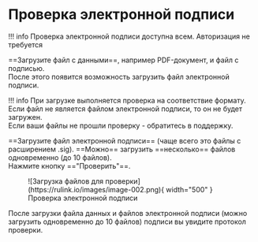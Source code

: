 ﻿# Проверка электронной подписи

!!! info 
    Проверка электронной подписи доступна всем. Авторизация не требуется

==Загрузите файл с данными==, например PDF-документ, и файл с подписью.  
После этого появится возможность загрузить файл электронной подписи.

!!! info
    При загрузке выполняется проверка на соответствие формату.
    Если файл не является файлом электронной подписи, то он не будет загружен.  
    Если ваши файлы не прошли проверку - обратитесь в поддержку.


==Загрузите файл электронной подписи== (чаще всего это файлы с расширением .sig). ==Можно== загрузить ==несколько== файлов одновременно (до 10 файлов).  
Нажмите кнопку =="Проверить"==.  

<figure markdown="span">
  ![Загрузка файлов для проверки](https://rulink.io/images/image-002.png){ width="500" }
  <figcaption>Проверка электронной подписи</figcaption>
</figure>



После загрузки файла данных и файлов электронной подписи (можно загрузить одновременно до 10 файлов) подписи вы увидите протокол проверки.

